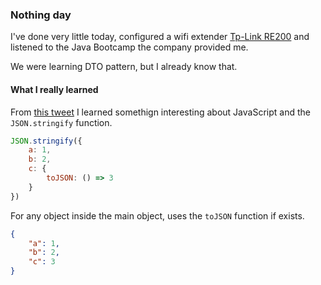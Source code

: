 ### Nothing day

I've done very little today, configured a wifi extender
[Tp-Link RE200](https://www.tp-link.com/us/home-networking/range-extender/re200/) and listened
to the Java Bootcamp the company provided me.

We were learning DTO pattern, but I already know that.

#### What I really learned

From [this tweet](https://twitter.com/wilsonpage/status/1366399172417630210) I learned somethign
interesting about JavaScript and the `JSON.stringify` function.

```js
JSON.stringify({
    a: 1,
    b: 2,
    c: {
        toJSON: () => 3
    }
})
```

For any object inside the main object, uses the `toJSON` function if exists.

```json
{
    "a": 1,
    "b": 2,
    "c": 3
}
```

